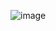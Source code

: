 
![image](https://user-images.githubusercontent.com/91023374/152562636-54eabd58-b4df-4ec8-8037-384c08050ccd.png)
